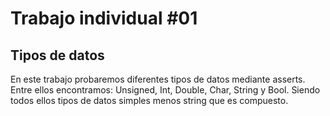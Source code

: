 # Trabajo individual #01
## Tipos de datos

En este trabajo probaremos diferentes tipos de datos mediante asserts.
Entre ellos encontramos: Unsigned, Int, Double, Char, String y Bool.
Siendo todos ellos tipos de datos simples menos string que es compuesto.